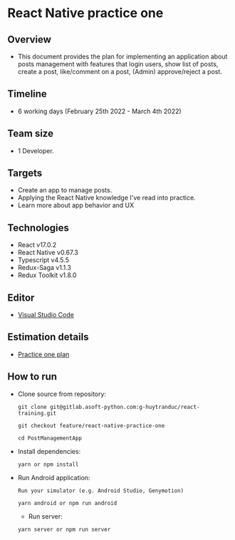 # React Native practice one
## Overview
* This document provides the plan for implementing an application about posts management with features that login users, show list of posts, create a post, like/comment on a post, (Admin) approve/reject a post.

## Timeline
* 6 working days (February 25th 2022 - March 4th 2022)

## Team size
* 1 Developer.

## Targets
- Create an app to manage posts.
- Applying the React Native knowledge I've read into practice.
- Learn more about app behavior and UX

## Technologies
* React v17.0.2
* React Native v0.67.3
* Typescript v4.5.5
* Redux-Saga v1.1.3
* Redux Toolkit v1.8.0

## Editor
* [Visual Studio Code](https://code.visualstudio.com/)

## Estimation details
* [Practice one plan](https://docs.google.com/document/d/1cMKnR0u8fr3dw6o2uG5COQtD5jTiHd_4XdvJwZnzkEc/edit?usp=sharing)

## How to run
* Clone source from repository:
  ```
  git clone git@gitlab.asoft-python.com:g-huytranduc/react-training.git

  git checkout feature/react-native-practice-one

  cd PostManagementApp
  ```
* Install dependencies:
  ```
  yarn or npm install
  ```
* Run Android application:
  ```
  Run your simulator (e.g. Android Studio, Genymotion)

  yarn android or npm run android
  ```
  * Run server:
  ```
  yarn server or npm run server
